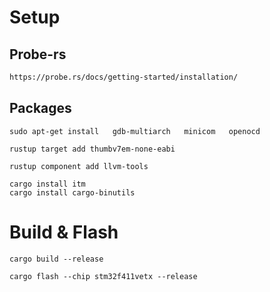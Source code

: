 # Setup

## Probe-rs
```html
https://probe.rs/docs/getting-started/installation/
```

## Packages
```shell
sudo apt-get install   gdb-multiarch   minicom   openocd

rustup target add thumbv7em-none-eabi

rustup component add llvm-tools

cargo install itm
cargo install cargo-binutils
```

# Build & Flash
```shell
cargo build --release
```

```shell
cargo flash --chip stm32f411vetx --release
```